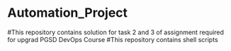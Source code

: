 # Automation_Project

#This repository contains solution for task 2 and 3 of assignment required for upgrad PGSD DevOps Course
#This repository contains shell scripts
